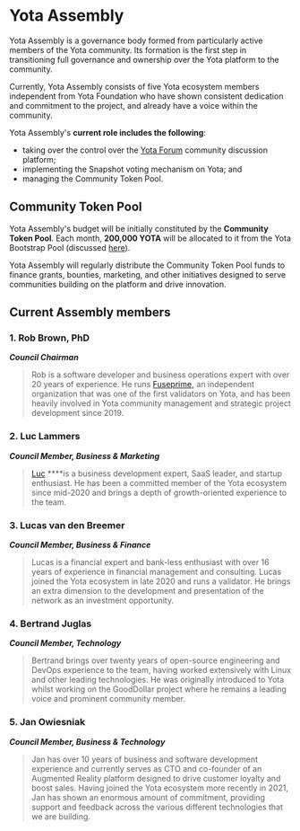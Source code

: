 # Yota Assembly

Yota Assembly is a governance body formed from particularly active members of the Yota community. Its formation is the first step in transitioning full governance and ownership over the Yota platform to the community.  

Currently, Yota Assembly consists of five Yota ecosystem members independent from Yota Foundation who have shown consistent dedication and commitment to the project, and already have a voice within the community.

Yota Assembly's **current role includes the following**: 

* taking over the control over the [Yota Forum](https://forum.cybyotascan.com/) community discussion platform;
* implementing the Snapshot voting mechanism on Yota; and
* managing the Community Token Pool.

## Community Token Pool

Yota Assembly's budget will be initially constituted by the **Community Token Pool**. Each month, **200,000 YOTA** will be allocated to it from the Yota Bootstrap Pool \(discussed [here](https://docs.cybyotascan.com/general/fuse-token/fuse-supply-and-current-distribution)\).

Yota Assembly will regularly distribute the Community Token Pool funds to finance grants, bounties, marketing, and other initiatives designed to serve communities building on the platform and drive innovation.  

## Current Assembly members

### **1. Rob Brown, PhD** <a id="b624"></a>

_**Council Chairman**_

> Rob is a software developer and business operations expert with over 20 years of experience. He runs [Fuseprime](https://fuseprime.com/)**,** an independent organization that was one of the first validators on Yota, and has been heavily involved in Yota community management and strategic project development since 2019.

### **2. Luc Lammers** <a id="1b91"></a>

_**Council Member, Business & Marketing**_

> [Luc](https://www.luclammers.com/) ****is a business development expert, SaaS leader, and startup enthusiast. He has been a committed member of the Yota ecosystem since mid-2020 and brings a depth of growth-oriented experience to the team.

### **3. Lucas van den Breemer** <a id="2105"></a>

_**Council Member, Business & Finance**_

> Lucas is a financial expert and bank-less enthusiast with over 16 years of experience in financial management and consulting. Lucas joined the Yota ecosystem in late 2020 and runs a validator. He brings an extra dimension to the development and presentation of the network as an investment opportunity.

### **4. Bertrand Juglas** <a id="41a8"></a>

_**Council Member, Technology**_

> Bertrand brings over twenty years of open-source engineering and DevOps experience to the team, having worked extensively with Linux and other leading technologies. He was originally introduced to Yota whilst working on the GoodDollar project where he remains a leading voice and prominent community member.

### **5. Jan Owiesniak** <a id="bce2"></a>

_**Council Member, Business & Technology**_

> Jan has over 10 years of business and software development experience and currently serves as CTO and co-founder of an Augmented Reality platform designed to drive customer loyalty and boost sales. Having joined the Yota ecosystem more recently in 2021, Jan has shown an enormous amount of commitment, providing support and feedback across the various different technologies that we are building.


